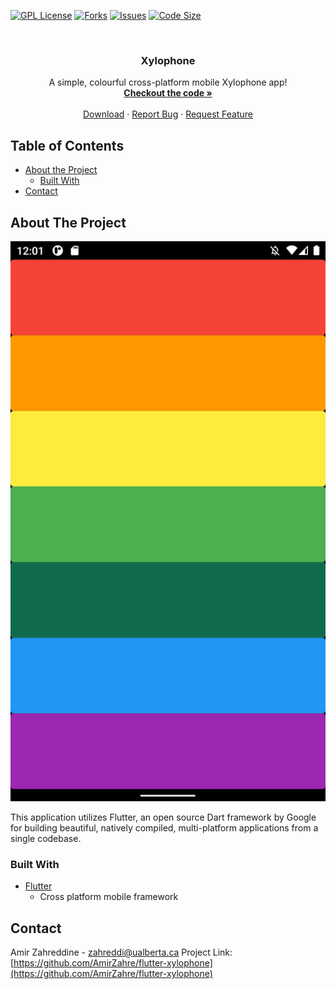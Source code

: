 
<!-- PROJECT SHIELDS -->
[![GPL License][license-shield]][license-url]
[![Forks][forks-shield]][forks-url]
[![Issues][issues-shield]][issues-url]
[![Code Size][cSize-shield]][cSize-url]


<!-- PROJECT LOGO -->
<br />
  <h3 align="center">Xylophone</h3>

  <p align="center">
    A simple, colourful cross-platform mobile Xylophone app!
    <br />
    <a href="https://github.com/AmirZahre/flutter-xylophone/blob/main/lib/main.dart"><strong>Checkout the code »</strong></a>
    <br />
    <br />
    <a href="https://github.com/AmirZahre/flutter-xylophone/releases/tag/flutter">Download</a>
    ·
    <a href="https://github.com/AmirZahre/flutter-xylophone/issues">Report Bug</a>
    ·
    <a href="https://github.com/AmirZahre/flutter-xylophone/issues">Request Feature</a>
  </p>
</p>


<!-- TABLE OF CONTENTS -->
## Table of Contents

* [About the Project](#about-the-project)
  * [Built With](#built-with)
* [Contact](#contact)


<!-- ABOUT THE PROJECT -->
## About The Project

[![screenshot]](#)


This application utilizes Flutter, an open source Dart framework by Google for building beautiful, natively compiled, multi-platform applications from a single codebase.
  
### Built With
* [Flutter](https://flutter.dev/)
	* Cross platform mobile framework

<!-- CONTACT -->
## Contact

Amir Zahreddine - zahreddi@ualberta.ca
Project Link: [https://github.com/AmirZahre/flutter-xylophone](https://github.com/AmirZahre/flutter-xylophone)

<!-- MARKDOWN LINKS & IMAGES -->
[license-shield]: https://img.shields.io/github/license/AmirZahre/flutter-xylophone
[license-url]: https://github.com/AmirZahre/flutter-xylophone/blob/main/LICENSE
[issues-shield]: https://img.shields.io/github/issues/AmirZahre/flutter-xylophone
[issues-url]: https://github.com/AmirZahre/flutter-xylophone/issues
[forks-shield]: https://img.shields.io/github/forks/AmirZahre/flutter-xylophone
[forks-url]: https://github.com/AmirZahre/flutter-xylophone/network/members
[cSize-shield]: https://img.shields.io/github/languages/code-size/AmirZahre/flutter-xylophone
[cSize-url]: https://github.com/AmirZahre/flutter-xylophone
[screenshot]: images/screenshot.png
  

